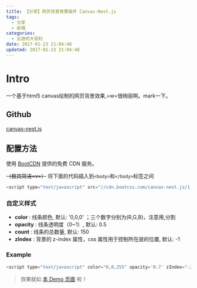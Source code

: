 ```yaml
---
title: 【分享】网页背景效果插件 Canvas-Nest.js
tags:
  - 分享
  - 前端
categories:
  - 云游的大安利
date: 2017-01-23 21:04:48
updated: 2017-01-23 21:04:48
---
```


# Intro

一个基于html5 canvas绘制的网页背景效果,=w=很绚丽啊。mark一下。

## Github

[canvas-nest.js](https://github.com/hustcc/canvas-nest.js)

<!-- more -->

## 配置方法

使用 [BootCDN](http://www.bootcdn.cn/) 提供的免费 CDN 服务。

~~（极其简洁=v=）~~
将下面的代码插入到`<body>`和`</body>`标签之间

```js
<script type="text/javascript" src="//cdn.bootcss.com/canvas-nest.js/1.0.1/canvas-nest.min.js"></script>
```

### 自定义样式

- **color** : 线条颜色, 默认: '0,0,0' ；三个数字分别为(R,G,B)，注意用,分割
- **opacity** : 线条透明度（0~1）, 默认: 0.5
- **count** : 线条的总数量, 默认: 150
- **zIndex** : 背景的 z-index 属性，css 属性用于控制所在层的位置, 默认: -1

### Example

```js
<script type="text/javascript" color="0,0,255" opacity='0.7' zIndex="-2" count="99" src="//cdn.bootcss.com/canvas-nest.js/1.0.1/canvas-nest.min.js"></script>
```

> 效果就如 [本 Demo 页面](https://yunyoujun.cn/lab/demo/demo-canvas-nest-js/) 啦！

<script type="text/javascript" color="0,0,255" opacity='0.7' zIndex="-2" count="99" src="//cdn.bootcss.com/canvas-nest.js/1.0.1/canvas-nest.min.js"></script>